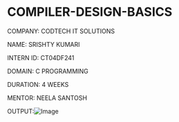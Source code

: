 # COMPILER-DESIGN-BASICS

COMPANY: CODTECH IT SOLUTIONS

NAME: SRISHTY KUMARI

INTERN ID: CT04DF241

DOMAIN: C PROGRAMMING

DURATION: 4 WEEKS

MENTOR: NEELA SANTOSH

OUTPUT:![Image](https://github.com/user-attachments/assets/97870ced-1d15-4c2c-a256-201e678c0d54)
